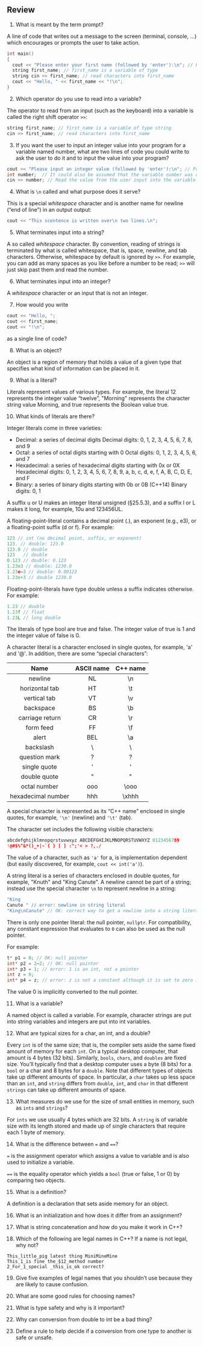 ## Review

1. What is meant by the term prompt?

A line of code that writes out a message to the screen (terminal, console, ...) which encourages or prompts the user to take action.

```cpp
int main() 
{
  cout << "Please enter your first name (followed by 'enter'):\n"; // Prompt the user to take action
  string first_name; // first_name is a variable of type     
  string cin >> first_name; // read characters into first_name
  cout << "Hello, " << first_name << "!\n";
}
```

2. Which operator do you use to read into a variable?

The operator to read from an input (such as the keyboard) into a variable is called the right shift operator `>>`:

```cpp
string first_name; // first_name is a variable of type string 
cin >> first_name; // read characters into first_name
```


3. If you want the user to input an integer value into your program for a variable named number, 
what are two lines of code you could write to ask the user to do it and to input the value into your program?

```cpp
cout << "Please input an integer value (followed by 'enter'):\n"; // Prompt the user to take action
int number;  // It could also be assumed that the variable number was declared before, which would make this line obsolet.
cin >> number; // Read the value from the user input into the variable named number.
```

4. What is `\n` called and what purpose does it serve?

This is a special *whitespace* character and is another name for newline (“end of line”) in an output output:

```cpp
cout << "This scentence is written over\n two lines.\n"; 
```

5. What terminates input into a string?

A so called *whitespace* character. By convention, reading of strings is terminated by what is called whitespace, 
that is, space, newline, and tab characters. Otherwise, whitespace by default is ignored by `>>`. 
For example, you can add as many spaces as you like before a number to be read; 
`>>` will just skip past them and read the number.

6. What terminates input into an integer?

A *whitespace* character or an input that is not an integer.

7. How would you write

```cpp
cout << "Hello, "; 
cout << first_name; 
cout << "!\n";
```

as a single line of code?


8. What is an object?

An object is a region of memory that holds a value of a given type that specifies what kind of information can be placed in it.

9. What is a literal?

Literals represent values of various types. 
For example, the literal 12 represents the integer value “twelve”,
"Morning" represents the character string value Morning, and true represents the Boolean value true.

10. What kinds of literals are there?

Integer literals come in three varieties:
- Decimal: a series of decimal digits
Decimal digits: 0, 1, 2, 3, 4, 5, 6, 7, 8, and 9
- Octal: a series of octal digits starting with 0
Octal digits: 0, 1, 2, 3, 4, 5, 6, and 7
- Hexadecimal: a series of hexadecimal digits starting with 0x or 0X 
Hexadecimal digits: 0, 1, 2, 3, 4, 5, 6, 7, 8, 9, a, b, c, d, e, f, A, B, C, D, E, and F
- Binary: a series of binary digits starting with 0b or 0B (C++14) Binary digits: 0, 1

A suffix u or U makes an integer literal unsigned (§25.5.3), and a suffix l or L makes it long, for example, 10u and 123456UL.

A floating-point-literal contains a decimal point (.), an exponent (e.g., e3), or a floating-point suffix (d or f). 
For example:

```cpp
123 // int (no decimal point, suffix, or exponent)
123. // double: 123.0
123.0 // double
123   // double
0.123 // double: 0.123
1.23e3 // double: 1230.0
1.23e–3 // double: 0.00123
1.23e+3 // double 1230.0
```

Floating-point-literals have type double unless a suffix indicates otherwise. 
For example:

```cpp
1.23 // double 
1.23f // float
1.23L // long double
```

The literals of type bool are true and false. The integer value of true is 1 and the integer value of false is 0.

A character literal is a character enclosed in single quotes, for example, 'a' and '@'. In addition, there are some “special characters”:

| Name            | ASCII name | C++ name |
|:---------------:|:----------:|:--------:|
| newline         |    NL      |  \n      |
| horizontal tab  |    HT      |  \t      |
| vertical tab    |    VT      |  \v      |
| backspace       |    BS      |  \b      |
| carriage return |    CR      |  \r      |
| form feed       |    FF      |  \f      |
| alert           |    BEL     |  \a      |
| backslash       |    \       |  \\      |
| question mark   |    ?       |  \?      |
| single quote    |    '       |  \'      |
| double quote    |    "       |  \"      |
| octal number    |    ooo     |  \ooo    |
| hexadecimal number | hhh     |  \xhhh   |

A special character is represented as its “C++ name” enclosed in single quotes, for example, `'\n'` (newline) and `'\t'` (tab).

The character set includes the following visible characters:

```cpp
abcdefghijklmnopqrstuvwxyz ABCDEFGHIJKLMNOPQRSTUVWXYZ 0123456789
!@#$%^&*()_+|~`{ } [ ] :";'< > ?,./
```

The value of a character, such as `'a'` for a, is implementation dependent 
(but easily discovered, for example, `cout << int('a')`).

A string literal is a series of characters enclosed in double quotes, for example, "Knuth" and "King Canute". 
A newline cannot be part of a string; instead use the special character `\n` to represent newline in a string:

```cpp
"King
Canute " // error: newline in string literal
"King\nCanute" // OK: correct way to get a newline into a string literal
```

There is only one pointer literal: the null pointer, `nullptr`. 
For compatibility, any constant expression that evaluates to `0` can also be used as the null pointer. 

For example:

```cpp
t* p1 = 0; // OK: null pointer
int* p2 = 2–2; // OK: null pointer
int* p3 = 1; // error: 1 is an int, not a pointer
int z = 0; 
int* p4 = z; // error: z is not a constant although it is set to zero initially
```

The value 0 is implicitly converted to the null pointer.

11. What is a variable?

A named object is called a variable. 
For example, character strings are put into string variables and integers are put into int variables.

12. What are typical sizes for a char, an int, and a double?

Every `int` is of the same size; that is, the compiler sets aside the same fixed
amount of memory for each `int`. On a typical desktop computer, that amount is 4
bytes (32 bits). Similarly, `bools`, `chars`, and `doubles` are fixed size. You’ll typically
find that a desktop computer uses a byte (8 bits) for a `bool` or a char and 8 bytes for
a `double`. Note that different types of objects take up different amounts of space.
In particular, a `char` takes up less space than an `int`, and `string` differs from `double`,
`int`, and `char` in that different `strings` can take up different amounts of space.

13. What measures do we use for the size of small entities in memory, such as `ints` and `strings`?

For `ints` we use usually 4 bytes which are 32 bits. A `string` is of variable size with its length stored and made up of single characters that require each 1 byte of memory. 

14. What is the difference between `=` and `==`?

`=` is the assignment operator which assigns a value to variable and is also used to initialize a variable.

`==` is the equality operator which yields a `bool` (true or false, 1 or 0) by comparing two objects.

15. What is a definition?

A definition is a declaration that sets aside memory for an object.

16. What is an initialization and how does it differ from an assignment?

17. What is string concatenation and how do you make it work in C++?

18. Which of the following are legal names in C++? If a name is not legal, why not?

```
This_little_pig latest thing MiniMineMine
This_1_is fine the_$12_method number
2_For_1_special _this_is_ok correct?
```

19. Give five examples of legal names that you shouldn’t use because they are likely to cause confusion.


20. What are some good rules for choosing names?


21. What is type safety and why is it important?


22. Why can conversion from double to int be a bad thing?


23. Define a rule to help decide if a conversion from one type to another is safe or unsafe.

